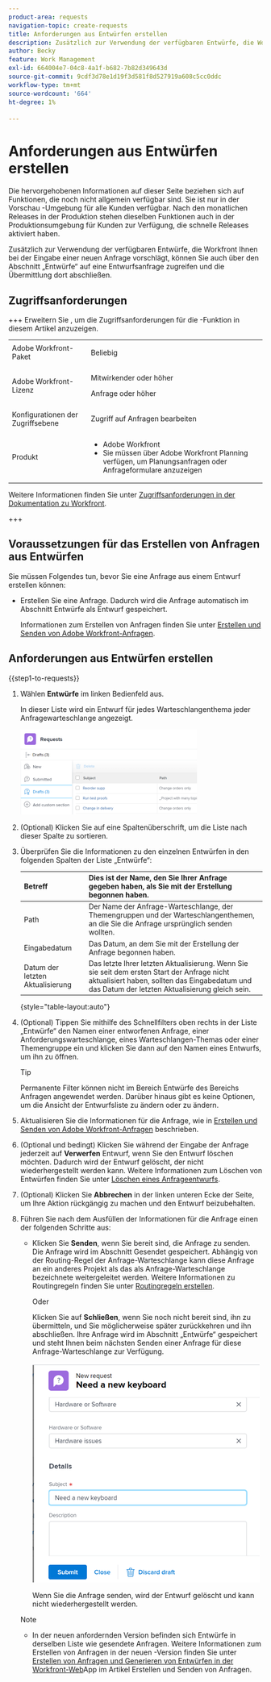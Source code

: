 ```yaml
---
product-area: requests
navigation-topic: create-requests
title: Anforderungen aus Entwürfen erstellen
description: Zusätzlich zur Verwendung der verfügbaren Entwürfe, die Workfront Ihnen bei der Eingabe einer neuen Anfrage vorschlägt, können Sie auch über den Abschnitt „Entwürfe“ auf eine Entwurfsanfrage zugreifen und die Übermittlung dort abschließen.
author: Becky
feature: Work Management
exl-id: 664004e7-04c8-4a1f-b682-7b82d349643d
source-git-commit: 9cdf3d78e1d19f3d581f8d527919a608c5cc0ddc
workflow-type: tm+mt
source-wordcount: '664'
ht-degree: 1%

---
```


# Anforderungen aus Entwürfen erstellen

<span class="preview">Die hervorgehobenen Informationen auf dieser Seite beziehen sich auf Funktionen, die noch nicht allgemein verfügbar sind. Sie ist nur in der Vorschau -Umgebung für alle Kunden verfügbar. Nach den monatlichen Releases in der Produktion stehen dieselben Funktionen auch in der Produktionsumgebung für Kunden zur Verfügung, die schnelle Releases aktiviert haben. </span>

Zusätzlich zur Verwendung der verfügbaren Entwürfe, die Workfront Ihnen bei der Eingabe einer neuen Anfrage vorschlägt, können Sie auch über den Abschnitt „Entwürfe“ auf eine Entwurfsanfrage zugreifen und die Übermittlung dort abschließen.

## Zugriffsanforderungen

+++ Erweitern Sie , um die Zugriffsanforderungen für die -Funktion in diesem Artikel anzuzeigen.

<table style="table-layout:auto"> 
 <col> 
 <col> 
 <tbody> 
  <tr> 
   <td role="rowheader">Adobe Workfront-Paket</td> 
   <td> <p>Beliebig </p> </td> 
  </tr> 
  <tr> 
   <td role="rowheader">Adobe Workfront-Lizenz</td> 
   <td> <p>Mitwirkender oder höher</p>
   <p>Anfrage oder höher</p>
    </td> 
  </tr> 
  <tr> 
   <td role="rowheader">Konfigurationen der Zugriffsebene</td> 
   <td> <p>Zugriff auf Anfragen bearbeiten</p>  </td> 
  </tr> 
  <tr> 
   <td role="rowheader"> Produkt</td> 
   <td> <ul><li>Adobe Workfront</li><li>Sie müssen über Adobe Workfront Planning verfügen, um Planungsanfragen oder Anfrageformulare anzuzeigen</td> 
  </tr> 
 </tbody> 
</table>

Weitere Informationen finden Sie unter [Zugriffsanforderungen in der Dokumentation zu Workfront](/help/quicksilver/administration-and-setup/add-users/access-levels-and-object-permissions/access-level-requirements-in-documentation.md).

+++

## Voraussetzungen für das Erstellen von Anfragen aus Entwürfen

Sie müssen Folgendes tun, bevor Sie eine Anfrage aus einem Entwurf erstellen können: 

* Erstellen Sie eine Anfrage. Dadurch wird die Anfrage automatisch im Abschnitt Entwürfe als Entwurf gespeichert.

  Informationen zum Erstellen von Anfragen finden Sie unter [Erstellen und Senden von Adobe Workfront-Anfragen](../../../manage-work/requests/create-requests/create-submit-requests.md).

## Anforderungen aus Entwürfen erstellen

{{step1-to-requests}}

1. Wählen **Entwürfe** im linken Bedienfeld aus.

   In dieser Liste wird ein Entwurf für jedes Warteschlangenthema jeder Anfragewarteschlange angezeigt.

   ![](assets/nwe-drafts-section-with-list-of-drafts-350x169.png)

1. (Optional) Klicken Sie auf eine Spaltenüberschrift, um die Liste nach dieser Spalte zu sortieren.

1. Überprüfen Sie die Informationen zu den einzelnen Entwürfen in den folgenden Spalten der Liste „Entwürfe“:

   | Betreff | Dies ist der Name, den Sie Ihrer Anfrage gegeben haben, als Sie mit der Erstellung begonnen haben. |
   |---|---|
   | Path | Der Name der Anfrage-Warteschlange, der Themengruppen und der Warteschlangenthemen, an die Sie die Anfrage ursprünglich senden wollten. |
   | Eingabedatum | Das Datum, an dem Sie mit der Erstellung der Anfrage begonnen haben. |
   | Datum der letzten Aktualisierung | Das letzte Ihrer letzten Aktualisierung. Wenn Sie sie seit dem ersten Start der Anfrage nicht aktualisiert haben, sollten das Eingabedatum und das Datum der letzten Aktualisierung gleich sein. |

   {style="table-layout:auto"}

1. (Optional) Tippen Sie mithilfe des Schnellfilters oben rechts in der Liste „Entwürfe“ den Namen einer entworfenen Anfrage, einer Anforderungswarteschlange, eines Warteschlangen-Themas oder einer Themengruppe ein und klicken Sie dann auf den Namen eines Entwurfs, um ihn zu öffnen.

   >[!TIP]
   >
   >Permanente Filter können nicht im Bereich Entwürfe des Bereichs Anfragen angewendet werden. Darüber hinaus gibt es keine Optionen, um die Ansicht der Entwurfsliste zu ändern oder zu ändern.

1. Aktualisieren Sie die Informationen für die Anfrage, wie in [Erstellen und Senden von Adobe Workfront-Anfragen](../../../manage-work/requests/create-requests/create-submit-requests.md) beschrieben.
1. (Optional und bedingt) Klicken Sie während der Eingabe der Anfrage jederzeit auf **Verwerfen** Entwurf, wenn Sie den Entwurf löschen möchten. Dadurch wird der Entwurf gelöscht, der nicht wiederhergestellt werden kann. Weitere Informationen zum Löschen von Entwürfen finden Sie unter [Löschen eines Anfrageentwurfs](../../../manage-work/requests/create-requests/delete-request-draft.md).

1. (Optional) Klicken Sie **Abbrechen** in der linken unteren Ecke der Seite, um Ihre Aktion rückgängig zu machen und den Entwurf beizubehalten.

1. Führen Sie nach dem Ausfüllen der Informationen für die Anfrage einen der folgenden Schritte aus:

   * Klicken Sie **Senden**, wenn Sie bereit sind, die Anfrage zu senden. Die Anfrage wird im Abschnitt Gesendet gespeichert. Abhängig von der Routing-Regel der Anfrage-Warteschlange kann diese Anfrage an ein anderes Projekt als das als Anfrage-Warteschlange bezeichnete weitergeleitet werden. Weitere Informationen zu Routingregeln finden Sie unter [Routingregeln erstellen](../../../manage-work/requests/create-and-manage-request-queues/create-routing-rules.md).

     Oder

     Klicken Sie auf **Schließen**, wenn Sie noch nicht bereit sind, ihn zu übermitteln, und Sie möglicherweise später zurückkehren und ihn abschließen. Ihre Anfrage wird im Abschnitt „Entwürfe“ gespeichert und steht Ihnen beim nächsten Senden einer Anfrage für diese Anfrage-Warteschlange zur Verfügung.

     ![](assets/nwe-submit-close-discard-draft-buttons-on-new-request-350x340.png)

     Wenn Sie die Anfrage senden, wird der Entwurf gelöscht und kann nicht wiederhergestellt werden.

   >[!NOTE]
   >
   >* <span class="preview">In der neuen anfordernden Version befinden sich Entwürfe in derselben Liste wie gesendete Anfragen.</span>
   ><span class="preview">Weitere Informationen zum Erstellen von Anfragen in der neuen -Version finden Sie unter [Erstellen von Anfragen und Generieren von Entwürfen in der Workfront-Web](/help/quicksilver/manage-work/requests/create-requests/create-submit-requests.md#create-requests-and-generate-drafts-in-the-workfront-web-app)App im Artikel Erstellen und Senden von Anfragen.</span>

